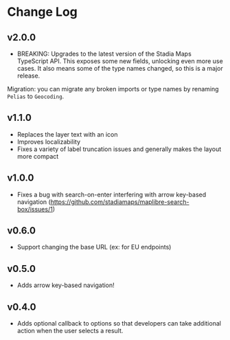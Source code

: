 # Change Log

## v2.0.0

- BREAKING: Upgrades to the latest version of the Stadia Maps TypeScript API. This exposes some new fields, unlocking even more use cases. It also means some of the type names changed, so this is a major release.

Migration: you can migrate any broken imports or type names by renaming `Pelias` to `Geocoding`.

## v1.1.0

- Replaces the layer text with an icon
- Improves localizability
- Fixes a variety of label truncation issues and generally makes the layout more compact

## v1.0.0

- Fixes a bug with search-on-enter interfering with arrow key-based navigation (https://github.com/stadiamaps/maplibre-search-box/issues/1)

## v0.6.0

- Support changing the base URL (ex: for EU endpoints)

## v0.5.0

- Adds arrow key-based navigation!

## v0.4.0

- Adds optional callback to options so that developers can take additional action when the user selects a result.
